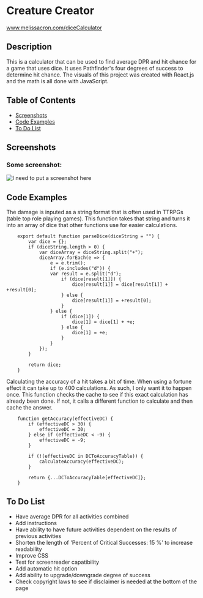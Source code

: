 # Creature Creator

<a href="https:www.melissacron.com/diceCalculator">www.melissacron.com/diceCalculator</a>

## Description
This is a calculator that can be used to find average DPR and hit chance for a game that uses dice. It uses Pathfinder's four degrees of success to determine hit chance. The visuals of this project was created with React.js and the math is all done with JavaScript.

## Table of Contents
- [Screenshots](#screenshots)
- [Code Examples](#code-examples)
- [To Do List](#to-do-list)

## Screenshots
### Some screenshot:
![I need to put a screenshot here](../../../public/assets/images/???.svg)

## Code Examples
The damage is inputed as a string format that is often used in TTRPGs (table top role playing games). This function takes that string and turns it into an array of dice that other functions use for easier calculations.
```agsl
    export default function parseDice(diceString = "") {
        var dice = {};
        if (diceString.length > 0) {
            var diceArray = diceString.split("+");
            diceArray.forEach(e => {
                e = e.trim();
                if (e.includes("d")) {
                var result = e.split("d");
                    if (dice[result[1]]) {
                        dice[result[1]] = dice[result[1]] + +result[0];
                    } else {
                        dice[result[1]] = +result[0];
                    }
                } else {
                    if (dice[1]) {
                        dice[1] = dice[1] + +e;
                    } else {
                        dice[1] = +e;
                    }
                }
            });
        }
        
        return dice;
    }
```
Calculating the accuracy of a hit takes a bit of time. When using a fortune effect it can take up to 400 calculations. As such, I only want it to happen once. This function checks the cache to see if this exact calculation has already been done. If not, it calls a different function to calculate and then cache the answer.
```agsl
    function getAccuracy(effectiveDC) {
        if (effectiveDC > 30) {
            effectiveDC = 30;
        } else if (effectiveDC < -9) {
            effectiveDC = -9;
        }

        if (!(effectiveDC in DCToAccuracyTable)) {
            calculateAccuracy(effectiveDC);
        }

        return {...DCToAccuracyTable[effectiveDC]};
    }
```

## To Do List
- Have average DPR for all activities combined
- Add instructions
- Have ability to have future activities dependent on the results of previous activities
- Shorten the length of 'Percent of Critical Successes: 15 %' to increase readability
- Improve CSS
- Test for screenreader capatibility
- Add automatic hit option
- Add ability to upgrade/downgrade degree of success
- Check copyright laws to see if disclaimer is needed at the bottom of the page